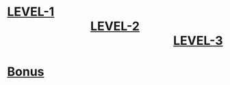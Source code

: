 # [LEVEL-1](https://github.com/user9-21/learn-to-earn-cloud-security/tree/main/Level-1) <div align="center">[LEVEL-2](https://github.com/user9-21/learn-to-earn-cloud-security/tree/main/Level-2)</div><div align="right">[LEVEL-3](https://github.com/user9-21/learn-to-earn-cloud-security/tree/main/Level-3)</div>

# [Bonus](https://github.com/user9-21/learn-to-earn-cloud-security/tree/main/Bonus)

